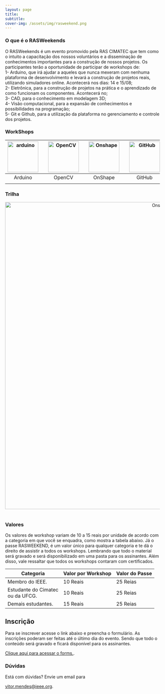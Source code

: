 ```yaml
---
layout: page
title: 
subtitle: 
cover-img: /assets/img/rasweekend.png
---
```



### O que é o RASWeekends
O RASWeekends é um evento promovido pela RAS CIMATEC que tem como o intuito a capacitação dos nossos voluntários e a disseminação de conhecimentos importantes para a construção de nossos projetos. Os participantes terão a oportunidade de participar de workshops de: <br>
1- Arduino, que irá ajudar a aqueles que nunca mexeram com nenhuma plataforma de desenvolvimento e levará a construção de projetos reais, utilizando simuladores online. Acontecerá nos dias: 14 e 15/08;<br>
2- Eletrônica,  para a construção de projetos na prática e o aprendizado de como funcionam os componentes. Acontecerá no; <br>
3- CAD, para o conhecimento em modelagem 3D; <br>
4- Visão computacional, para a expansão de conhecimentos e possibilidades na  programação; <br>
5- Git e Github, para a utilização da plataforma no gerenciamento e controle dos projetos.


### WorkShops

<div class="row">
  <div class=" col-xl-auto offset-xl-0 col-lg-4 offset-lg-0">
    <div class="mobile-side-scroller">
      <table class="table-borderless highlight">
        <thead>
          <tr>
            <th><center><img src="{{ 'assets/img/wk/logo_arduino.png' | relative_url }}" width="100" alt="arduino" class="img-fluid" /></center></th>
            <th></th>
            <th><center><img src="{{ 'assets/img/wk/logo_opencv.png' | relative_url }}" width="100" alt="OpenCV" class="img-fluid"/></center></th>
            <th></th>
            <th><center><img src="{{ 'assets/img/wk/logo_onshape.png' | relative_url }}" width="100" alt="Onshape" class="img-fluid rounded-circle" /></center></th>
            <th></th>
            <th><center><img src="{{ 'assets/img/wk/logo_github.png' | relative_url }}" width="100" alt="GitHub" class="img-fluid rounded-circle"/></center></th>
            <th></th>
            <th><center><img src="{{ 'assets/img/wk/logo_ele.jpg' | relative_url }}" width="100" alt="GitHub" class="img-fluid rounded-circle"/></center></th>
          </tr>
        </thead>
        <tbody>
          <tr class="font-weight-bolder" style="text-align: center margin-top: 0">
            <td width="20%"><center>Arduino</center></td>
            <td></td>
            <td width="20%"><center>OpenCV</center></td>
            <td></td>
            <td width="20%"><center>OnShape</center></td>
            <td></td>
            <td width="20%"><center>GitHub</center></td>
            <td></td>
            <td width="20%"><center>Eletrônica</center></td>
          </tr>
          <tr style="text-align: center" >
<td style="vertical-align: top"><small><center></center></small></td>
            <td></td>
            <td style="vertical-align: top"><small><center></center></small></td>
            <td></td>
            <td style="vertical-align: top"><small><center></center></small></td>
            <td></td>
            <td style="vertical-align: top"><small><center></center></small></td>
          </tr>
        </tbody>
      </table>
    </div>
  </div>
</div>

### Trilha

<th><center><img src="{{ 'assets/img/trilha.png' | relative_url }}" width="1000" alt="Onshape" class="img" /></center></th>
<br>

### Valores
Os valores de workshop variam de 10 a 15 reais por unidade de acordo com a categoria em que você se enquadra, como mostra a tabela abaixo.
Já o passe RASWEEKEND, é um valor único para qualquer categoria e te dá o direito de assistir a todos os workshops.
Lembrando que todo o material será gravado e será disponibilizado em uma pasta para os assinantes. 
Além disso, vale ressaltar que todos os workshops contaram com certificados.

<table>
<thead>
  <tr>
    <th>Categoria</th>
    <th>Valor por Workshop</th>
    <th>Valor do Passe</th>
  </tr>
</thead>
<tbody>
  <tr>
    <td>Membro do IEEE.</td>
    <td>10 Reais</td>
    <td>25 Reias</td>
  </tr>
  <tr>
    <td>Estudante do Cimatec<br>ou da UFCG.</td>
    <td>10 Reais</td>
    <td>25 Reias</td>
  </tr>
  <tr>
    <td>Demais estudantes.</td>
    <td>15 Reais</td>
    <td>25 Reias</td>
  </tr>
</tbody>
</table>


## Inscrição
Para se inscrever acesse o link abaixo e preencha o formulário.
As inscrições poderam ser feitas até o último dia do evento. Sendo que todo o conteúdo será gravado e ficará disponível para os assinantes.
<p>
<a href="https://forms.gle/UH6mSo399iSizUHt8"
   title="Formulário para inscrição."> Clique aqui para acessar o forms.</a>.
</p>

### Dúvidas
Está com dúvidas? Envie um email para 
<p>
<a href="vitor.mendes@ieee.org"
   title="Email de Vitor."> vitor.mendes@ieee.org</a>.
</p>